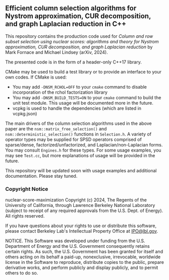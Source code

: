 ## Efficient column selection algorithms for Nystrom approximation, CUR decomposition, and graph Laplacian reduction in C++

This repository contains the production code used for *Column and row subset selection using nuclear scores: algorithms and theory for Nystrom approximation, CUR decomposition, and graph Laplacian reduction* by Mark Fornace and Michael Lindsey (arXiv, 2024). 

The presented code is in the form of a header-only C++17 library.

CMake may be used to build a test library or to provide an interface to your own codes. If CMake is used:
- You may add `-DNSM_RCHOL=OFF` to your `cmake` command to disable incorporation of the rchol factorization library
- You may add `-DNSM_BUILD_TESTS=ON` to your `cmake` command to build the unit test module. This usage will be documented more in the future.
- vcpkg is used to handle the dependencies (which are listed in vcpkg.json)

The main drivers of the column selection algorithms used in the above paper are the `nsm::matrix_free_selection()` and `nsm::deterministic_selection()` functions in `Selection.h`. A variety of operator types may be supplied for SPSD operators comprised of sparse/dense, factorized/unfactorized, and Laplacian/non-Laplacian forms. You may consult `Engines.h` for these types. For some usage examples, you may see `Test.cc`, but more explanations of usage will be provided in the future.

This repository will be updated soon with usage examples and additional documentation. Please stay tuned.


<!-- 
```bash
cmake
ninja
```

```bash

``` -->

### Copyright Notice

nuclear-score-maximization Copyright (c) 2024, The Regents of the University of California, through Lawrence Berkeley National Laboratory (subject to receipt of any required approvals from the U.S. Dept. of Energy). All rights reserved.

If you have questions about your rights to use or distribute this software, please contact Berkeley Lab's Intellectual Property Office at IPO@lbl.gov.

NOTICE.  This Software was developed under funding from the U.S. Department of Energy and the U.S. Government consequently retains certain rights.  As such, the U.S. Government has been granted for itself and others acting on its behalf a paid-up, nonexclusive, irrevocable, worldwide license in the Software to reproduce, distribute copies to the public, prepare derivative works, and perform publicly and display publicly, and to permit others to do so.
